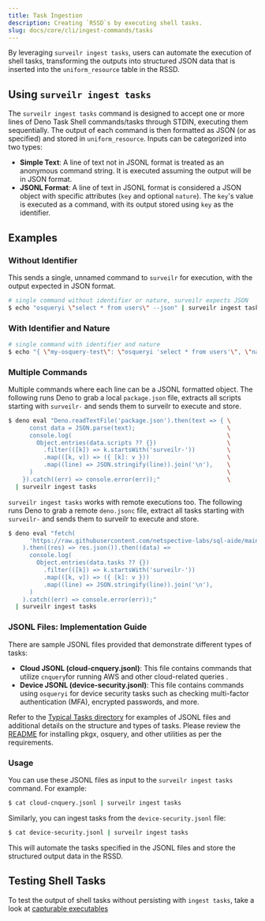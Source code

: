 ```yaml
---
title: Task Ingestion
description: Creating `RSSD`s by executing shell tasks.
slug: docs/core/cli/ingest-commands/tasks
---
```


By leveraging `surveilr ingest tasks`, users can automate the execution of shell
tasks, transforming the outputs into structured JSON data that is inserted into
the `uniform_resource` table in the RSSD.

## Using `surveilr ingest tasks`

The `surveilr ingest tasks` command is designed to accept one or more lines of
Deno Task Shell commands/tasks through STDIN, executing them sequentially. The
output of each command is then formatted as JSON (or as specified) and stored in
`uniform_resource`. Inputs can be categorized into two types:

- **Simple Text**: A line of text not in JSONL format is treated as an anonymous
  command string. It is executed assuming the output will be in JSON format.
- **JSONL Format**: A line of text in JSONL format is considered a JSON object
  with specific attributes (`key` and optional `nature`). The `key`'s value is
  executed as a command, with its output stored using `key` as the identifier.

## Examples

### Without Identifier

This sends a single, unnamed command to `surveilr` for execution, with the
output expected in JSON format.

```bash
# single command without identifier or nature, surveilr expects JSON
$ echo "osqueryi \"select * from users\" --json" | surveilr ingest tasks
```

### With Identifier and Nature

```bash
# single command with identifier and nature
$ echo "{ \"my-osquery-test\": \"osqueryi 'select * from users'\", \"nature\": \"txt\" }" | surveilr ingest tasks
```

### Multiple Commands

Multiple commands where each line can be a JSONL formatted object. The following
runs Deno to grab a local `package.json` file, extracts all scripts starting
with `surveilr-` and sends them to surveilr to execute and store.

```bash
$ deno eval "Deno.readTextFile('package.json').then(text => { \
      const data = JSON.parse(text);                          \
      console.log(                                            \
        Object.entries(data.scripts ?? {})                    \
          .filter(([k]) => k.startsWith('surveilr-'))         \
          .map(([k, v]) => ({ [k]: v }))                      \
          .map((line) => JSON.stringify(line)).join('\n'),    \
      )                                                       \
    }).catch((err) => console.error(err));"                   \
  | surveilr ingest tasks
```

`surveilr ingest tasks` works with remote executions too. The following runs
Deno to grab a remote `deno.jsonc` file, extract all tasks starting with
`surveilr-` and sends them to surveilr to execute and store.

```bash
$ deno eval "fetch(                                                                  \
      'https://raw.githubusercontent.com/netspective-labs/sql-aide/main/deno.jsonc', \
    ).then((res) => res.json()).then((data) =>                                       \
      console.log(                                                                   \
        Object.entries(data.tasks ?? {})                                             \
          .filter(([k]) => k.startsWith('surveilr-'))                                \
          .map(([k, v]) => ({ [k]: v }))                                             \
          .map((line) => JSON.stringify(line)).join('\n'),                           \
      )                                                                              \
    ).catch((err) => console.error(err));"                                           \
  | surveilr ingest tasks
```

### JSONL Files: Implementation Guide

There are sample JSONL files provided that demonstrate different types of tasks:

- **Cloud JSONL (cloud-cnquery.jsonl)**: This file contains commands that
  utilize `cnquery`for running AWS and other cloud-related queries .
- **Device JSONL (device-security.jsonl)**: This file contains commands using
  `osqueryi` for device security tasks such as checking multi-factor
  authentication (MFA), encrypted passwords, and more.

Refer to the
[Typical Tasks directory](https://github.com/opsfolio/resource-surveillance/tree/main/support/tasks/typical)
for examples of JSONL files and additional details on the structure and types of
tasks. Please review the
[README](https://github.com/opsfolio/resource-surveillance/blob/main/support/tasks/typical/README.md)
for installing pkgx, osquery, and other utilities as per the requirements.

### Usage

You can use these JSONL files as input to the `surveilr ingest tasks` command.
For example:

```bash
$ cat cloud-cnquery.jsonl | surveilr ingest tasks
```

Similarly, you can ingest tasks from the `device-security.jsonl` file:

```bash
$ cat device-security.jsonl | surveilr ingest tasks
```

This will automate the tasks specified in the JSONL files and store the
structured output data in the RSSD.

## Testing Shell Tasks

To test the output of shell tasks without persisting with `ingest tasks`, take a
look at
[capturable executables](/surveilr/reference/ingest/capexec#testing-shell-tasks)
